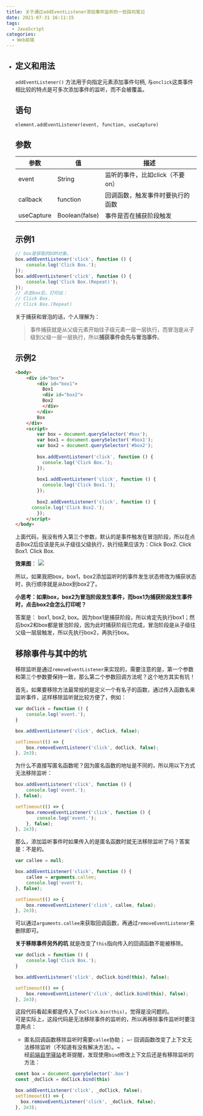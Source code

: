 ```yaml
---
title: 关于通过addEventListener添加事件监听的一些踩坑笔记
date: 2021-07-31 16:11:15
tags:
  - JavaScript
categories:
  - Web前端
---
```


- ## 定义和用法
  `addEventListener()` 方法用于向指定元素添加事件句柄, 与`onclick`这类事件相比较的特点是可多次添加事件的监听，而不会被覆盖。  

  ## 语句
  `element.addEventListener(event, function, useCapture)`

  ## 参数
  | 参数       | 值             | 描述                             |
  | ---------- | -------------- | -------------------------------- |
  | event      | String         | 监听的事件，比如click（不要on）  |
  | callback   | function       | 回调函数，触发事件时要执行的函数 |
  | useCapture | Boolean(false) | 事件是否在捕获阶段触发           |
  ## 示例1

  ```js
  // box是获取的DOM对象。
  box.addEventListener('click', function () {
      console.log('Click Box.');
  });
  box.addEventListener('click', function () {
      console.log('Click Box.(Repeat)');
  });
  // 点击box后，打印出：
  // Click Box.
  // Click Box.(Repeat)
  ```

  关于捕获和冒泡的话，个人理解为：

  > 事件捕获就是从父级元素开始往子级元素一层一层执行，而冒泡是从子级到父级一层一层执行，所以**捕获事件会先与冒泡事件**。

  ## 示例2
  ```html
  <body>
      <div id="box">
          <div id="box1">
      	    Box1
      	    <div id="box2">
      	    Box2
      	    </div>
          </div>
          Box
      </div>
      <script>
          var box = document.querySelector('#box');
          var box1 = document.querySelector('#box1');
          var box2 = document.querySelector('#box2');
          
          box.addEventListener('click', function () {
      	    console.log('Click Box.');
          });
          
          box1.addEventListener('click', function () {
      	    console.log('Click Box1.');
          });
          
          box2.addEventListener('click', function () {
  	    console.log('Click Box2.');
          });
      </script>
  </body>
  ```
  上面代码，我没有传入第三个参数，默认的是事件触发在冒泡阶段，所以在点击Box2后应该是先从子级往父级执行，执行结果应该为：Click Box2. Click Box1. Click Box.  

  **效果图**：
  ![](https://user-gold-cdn.xitu.io/2020/3/21/170fbac282cb0a0a?w=851&h=646&f=png&s=29820)

  所以，如果我把box，box1，box2添加监听时的事件发生状态修改为捕获状态时，执行顺序就是从box到box2了。  

  **小思考：如果box，box2为冒泡阶段发生事件，而box1为捕获阶段发生事件时，点击box2会怎么打印呢？**

  答案是： box1, box2, box。因为box1是捕获阶段，所以肯定先执行box1；然后box2和box都是冒泡阶段，因为此时捕获阶段已完成，冒泡阶段是从子级往父级一层层触发，所以先执行box2，再执行box。

  ## 移除事件与其中的坑
  移除监听是通过`removeEventListener`来实现的，需要注意的是，第一个参数和第三个参数要保持一致，那么第二个参数回调方法呢？这个地方其实有坑！  

  首先，如果要移除方法最常规的是定义一个有名子的函数，通过传入函数名来监听事件，这样移除监听就比较方便了，例如：
  ```js
  var doClick = function () {
      console.log('event.');
  }
  
  box.addEventListener('click', doClick, false);
  
  setTimeout(() => {
      box.removeEventListener('click', doClick, false);
  }, 2e3);
  ```
  为什么不直接写匿名函数呢？因为匿名函数的地址是不同的，所以用以下方式无法移除监听：
  ```js
  box.addEventListener('click', function () {
      console.log('event.');
  }, false);
  
  setTimeout(() => {
      box.removeEventListener('click', function () {
          console.log('event.');
      }, false);
  }, 2e3);
  ```
  那么，添加监听事件时如果传入的是匿名函数时就无法移除监听了吗？答案是：不是的。
  ```js
  var callee = null;
  
  box.addEventListener('click', function () {
      callee = arguments.callee;
      console.log('event');
  }, false);
  
  setTimeout(() => {
      box.removeEventListener('click', callee, false);
  }, 2e3);
  ```
  可以通过`arguments.callee`来获取回调函数，再通过`removeEventListener`来删除即可。

  **关于移除事件另外的坑**
  就是改变了`this`指向传入的回调函数不能被移除。
  ```js
  var doClick = function () {
      console.log('Click Box.');
  }
  
  box.addEventListener('click', doClick.bind(this), false);
  
  setTimeout(() => {
      box.removeEventListener('click', doClick.bind(this), false);
  }, 2e3);
  ```
  这段代码看起来都是传入了`doClick.bin(this)`，觉得是没问题的。  
  可是实际上，这段代码是无法移除事件的监听的，所以再移除事件监听时要注意两点：  

  - 匿名回调函数移除监听时需要`callee`协助；
  ~- 回调函数改变了上下文无法移除监听（不知道有没有解决方法）。~  
  经[前端自学驿站](https://juejin.cn/user/1662117313775806/posts)老哥提醒，发现使用`bind`修改上下文后还是有移除监听的方法：
  ```js
  const box = document.querySelector('.box')
  const _doClick = doClick.bind(this)
  
  box.addEventListener('click', _doClick, false);
  setTimeout(() => {
    box.removeEventListener('click', _doClick, false);
  }, 2e3);
  ```